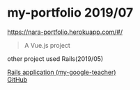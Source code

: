 # my-portfolio 2019/07 

https://nara-portfolio.herokuapp.com/#/

> A Vue.js project

other project used Rails(2019/05)

  <a href="https://my-google-teacher.herokuapp.com" target="_blank">Rails application (my-google-teacher)</a><br />
  <a href="https://github.com/naruhide/my-google-teacher.git" target="_blank">GitHub</a>

<!--## Build Setup-->

<!--``` bash-->
<!--# install dependencies-->
<!--npm install-->

<!--# serve with hot reload at localhost:8080-->
<!--npm run dev-->

<!--# build for production with minification-->
<!--npm run build-->

<!--# build for production and view the bundle analyzer report-->
<!--npm run build --report-->
<!--```-->

<!--For a detailed explanation on how things work, check out the [guide](http://vuejs-templates.github.io/webpack/) and [docs for vue-loader](http://vuejs.github.io/vue-loader).-->

